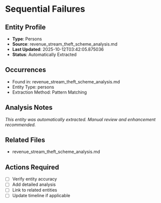 # Sequential Failures

## Entity Profile
- **Type**: Persons
- **Source**: revenue_stream_theft_scheme_analysis.md
- **Last Updated**: 2025-10-12T03:42:05.875036
- **Status**: Automatically Extracted

## Occurrences
- Found in: revenue_stream_theft_scheme_analysis.md
- Entity Type: persons
- Extraction Method: Pattern Matching

## Analysis Notes
*This entity was automatically extracted. Manual review and enhancement recommended.*

## Related Files
- revenue_stream_theft_scheme_analysis.md

## Actions Required
- [ ] Verify entity accuracy
- [ ] Add detailed analysis
- [ ] Link to related entities
- [ ] Update timeline if applicable
